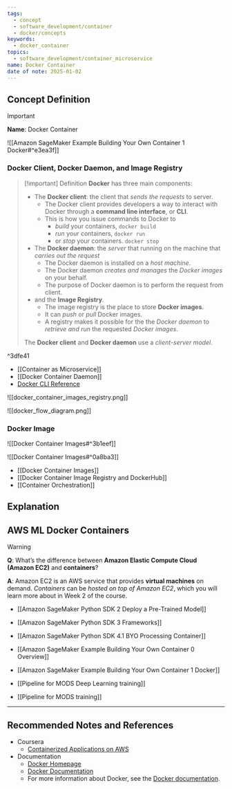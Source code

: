 ```yaml
---
tags:
  - concept
  - software_development/container
  - docker/concepts
keywords:
  - docker_container
topics:
  - software_development/container_microservice
name: Docker Container
date of note: 2025-01-02
---
```


## Concept Definition

>[!important]
>**Name**: Docker Container


![[Amazon SageMaker Example Building Your Own Container 1 Docker#^e3ea3f]]

### Docker Client, Docker Daemon, and Image Registry

>[!important] Definition
>**Docker** has three main components:
>- The **Docker client**: the client that *sends the requests* to server.
>	- The Docker client provides developers a way to interact with Docker through a **command line interface**, or **CLI**. 
>	- This is how you issue commands to Docker to 
>		- *build* your containers, `docker build`
>		- *run* your containers, `docker run`
>		- or *stop* your containers. `docker stop`
>- The **Docker daemon**: the *server* that running on the machine that *carries out the request*
>	- The Docker daemon is installed on a *host machine*.
>	- The Docker daemon *creates and manages* the *Docker images* on your behalf.
>	- The purpose of Docker daemon is to perform the request from client.
>- and the **Image Registry**.
>	- The image registry is the place to store **Docker images**.
>	- It can *push* or *pull* Docker images.
>	- A registry makes it possible for the the *Docker daemon* to *retrieve and run* the requested *Docker images*.
>
>The **Docker client** and **Docker daemon** use a *client-server model*.

^3dfe41

- [[Container as Microservice]]
- [[Docker Container Daemon]]
- [Docker CLI Reference](https://docs.docker.com/reference/cli/docker/)

![[docker_container_images_registry.png]]

![[docker_flow_diagram.png]]

### Docker Image

![[Docker Container Images#^3b1eef]]


![[Docker Container Images#^0a8ba3]]

- [[Docker Container Images]]
- [[Docker Container Image Registry and DockerHub]]
- [[Container Orchestration]]


## Explanation



## AWS ML Docker Containers

>[!warning]
>**Q**: What’s the difference between **Amazon Elastic Compute Cloud (Amazon EC2)** and **containers**? 
>
>**A**: Amazon EC2 is an AWS service that provides **virtual machines** on demand. *Containers* can be *hosted on top of Amazon EC2*, which you will learn more about in Week 2 of the course.


- [[Amazon SageMaker Python SDK 2 Deploy a Pre-Trained Model]]
- [[Amazon SageMaker Python SDK 3 Frameworks]]
- [[Amazon SageMaker Python SDK 4.1 BYO Processing Container]]
- [[Amazon SageMaker Example Building Your Own Container 0 Overview]]
- [[Amazon SageMaker Example Building Your Own Container 1 Docker]]

- [[Pipeline for MODS Deep Learning training]]
- [[Pipeline for MODS training]]




-----------
##  Recommended Notes and References


- Coursera
	- [Containerized Applications on AWS](https://www.coursera.org/learn/containerized-applications-on-aws/home/welcome)
- Documentation
	- [Docker Homepage](https://www.docker.com/)
	- [Docker Documentation](https://docs.docker.com/)
	- For more information about Docker, see the [Docker documentation](https://docs.docker.com/).